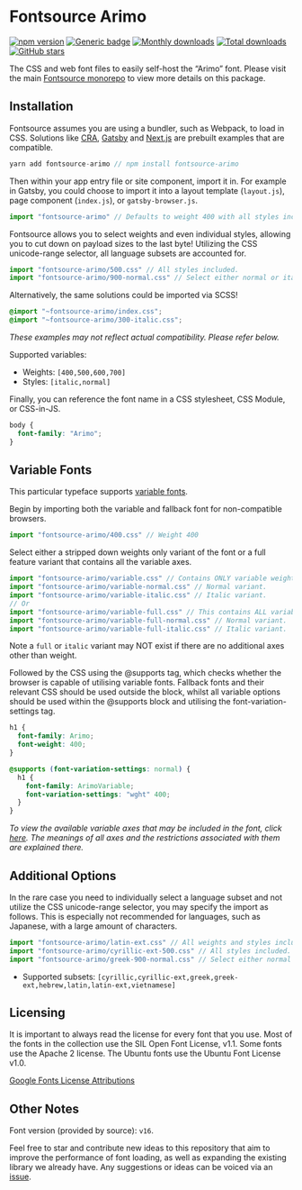 # Fontsource Arimo

[![npm version](https://badge.fury.io/js/fontsource-arimo.svg)](https://www.npmjs.com/package/fontsource-arimo) [![Generic badge](https://img.shields.io/badge/fontsource-passing-brightgreen)](https://github.com/fontsource/fontsource) [![Monthly downloads](https://badgen.net/npm/dm/fontsource-arimo)](https://github.com/fontsource/fontsource) [![Total downloads](https://badgen.net/npm/dt/fontsource-arimo)](https://github.com/fontsource/fontsource) [![GitHub stars](https://img.shields.io/github/stars/DecliningLotus/fontsource.svg?style=social&label=Star)](https://github.com/fontsource/fontsource/stargazers)

The CSS and web font files to easily self-host the “Arimo” font. Please visit the main [Fontsource monorepo](https://github.com/fontsource/fontsource) to view more details on this package.

## Installation

Fontsource assumes you are using a bundler, such as Webpack, to load in CSS. Solutions like [CRA](https://create-react-app.dev/), [Gatsby](https://www.gatsbyjs.org/) and [Next.js](https://nextjs.org/) are prebuilt examples that are compatible.

```javascript
yarn add fontsource-arimo // npm install fontsource-arimo
```

Then within your app entry file or site component, import it in. For example in Gatsby, you could choose to import it into a layout template (`layout.js`), page component (`index.js`), or `gatsby-browser.js`.

```javascript
import "fontsource-arimo" // Defaults to weight 400 with all styles included.
```

Fontsource allows you to select weights and even individual styles, allowing you to cut down on payload sizes to the last byte! Utilizing the CSS unicode-range selector, all language subsets are accounted for.

```javascript
import "fontsource-arimo/500.css" // All styles included.
import "fontsource-arimo/900-normal.css" // Select either normal or italic.
```

Alternatively, the same solutions could be imported via SCSS!

```scss
@import "~fontsource-arimo/index.css";
@import "~fontsource-arimo/300-italic.css";
```

_These examples may not reflect actual compatibility. Please refer below._

Supported variables:

- Weights: `[400,500,600,700]`
- Styles: `[italic,normal]`

Finally, you can reference the font name in a CSS stylesheet, CSS Module, or CSS-in-JS.

```css
body {
  font-family: "Arimo";
}
```

## Variable Fonts

This particular typeface supports [variable fonts](https://developer.mozilla.org/en-US/docs/Web/CSS/CSS_Fonts/Variable_Fonts_Guide).

Begin by importing both the variable and fallback font for non-compatible browsers.

```js
import "fontsource-arimo/400.css" // Weight 400
```

Select either a stripped down weights only variant of the font or a full feature variant that contains all the variable axes.

```js
import "fontsource-arimo/variable.css" // Contains ONLY variable weights and no other axes. Both normal and italic.
import "fontsource-arimo/variable-normal.css" // Normal variant.
import "fontsource-arimo/variable-italic.css" // Italic variant.
// Or
import "fontsource-arimo/variable-full.css" // This contains ALL variable axes. Font files are larger. Both normal and italic.
import "fontsource-arimo/variable-full-normal.css" // Normal variant.
import "fontsource-arimo/variable-full-italic.css" // Italic variant.
```

Note a `full` or `italic` variant may NOT exist if there are no additional axes other than weight.

Followed by the CSS using the @supports tag, which checks whether the browser is capable of utilising variable fonts. Fallback fonts and their relevant CSS should be used outside the block, whilst all variable options should be used within the @supports block and utilising the font-variation-settings tag.

```css
h1 {
  font-family: Arimo;
  font-weight: 400;
}

@supports (font-variation-settings: normal) {
  h1 {
    font-family: ArimoVariable;
    font-variation-settings: "wght" 400;
  }
}
```

_To view the available variable axes that may be included in the font, click [here](https://fonts.google.com/variablefonts). The meanings of all axes and the restrictions associated with them are explained there._

## Additional Options

In the rare case you need to individually select a language subset and not utilize the CSS unicode-range selector, you may specify the import as follows. This is especially not recommended for languages, such as Japanese, with a large amount of characters.

```javascript
import "fontsource-arimo/latin-ext.css" // All weights and styles included.
import "fontsource-arimo/cyrillic-ext-500.css" // All styles included.
import "fontsource-arimo/greek-900-normal.css" // Select either normal or italic.
```

- Supported subsets: `[cyrillic,cyrillic-ext,greek,greek-ext,hebrew,latin,latin-ext,vietnamese]`

## Licensing

It is important to always read the license for every font that you use.
Most of the fonts in the collection use the SIL Open Font License, v1.1. Some fonts use the Apache 2 license. The Ubuntu fonts use the Ubuntu Font License v1.0.

[Google Fonts License Attributions](https://fonts.google.com/attribution)

## Other Notes

Font version (provided by source): `v16`.

Feel free to star and contribute new ideas to this repository that aim to improve the performance of font loading, as well as expanding the existing library we already have. Any suggestions or ideas can be voiced via an [issue](https://github.com/fontsource/fontsource/issues).
